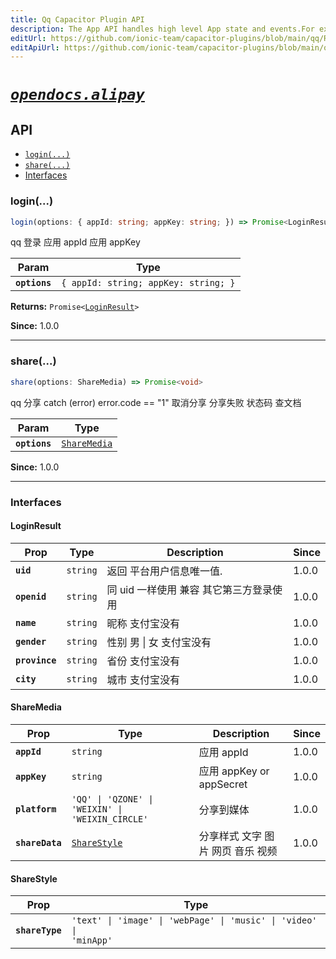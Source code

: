 ```yaml
---
title: Qq Capacitor Plugin API
description: The App API handles high level App state and events.For example, this API emits events when the app enters and leaves the foreground, handles deeplinks, opens other apps, and manages persisted plugin state.
editUrl: https://github.com/ionic-team/capacitor-plugins/blob/main/qq/README.md
editApiUrl: https://github.com/ionic-team/capacitor-plugins/blob/main/qq/src/definitions.ts
---
```



# [*`opendocs.alipay`*](https://opendocs.alipay.com/open/54/104509)

## API

<docgen-index>

* [`login(...)`](#login)
* [`share(...)`](#share)
* [Interfaces](#interfaces)

</docgen-index>

<docgen-api>
<!--Update the source file JSDoc comments and rerun docgen to update the docs below-->

### login(...)

```typescript
login(options: { appId: string; appKey: string; }) => Promise<LoginResult>
```

qq 登录 应用 appId 应用 appKey

| Param         | Type                                            |
| ------------- | ----------------------------------------------- |
| **`options`** | <code>{ appId: string; appKey: string; }</code> |

**Returns:** <code>Promise&lt;<a href="#loginresult">LoginResult</a>&gt;</code>

**Since:** 1.0.0

--------------------


### share(...)

```typescript
share(options: ShareMedia) => Promise<void>
```

qq 分享 catch (error) error.code == "1" 取消分享
分享失败 状态码 查文档

| Param         | Type                                              |
| ------------- | ------------------------------------------------- |
| **`options`** | <code><a href="#sharemedia">ShareMedia</a></code> |

**Since:** 1.0.0

--------------------


### Interfaces


#### LoginResult

| Prop           | Type                | Description             | Since |
| -------------- | ------------------- | ----------------------- | ----- |
| **`uid`**      | <code>string</code> | 返回 平台用户信息唯一值.           | 1.0.0 |
| **`openid`**   | <code>string</code> | 同 uid 一样使用 兼容 其它第三方登录使用 | 1.0.0 |
| **`name`**     | <code>string</code> | 昵称 支付宝没有                | 1.0.0 |
| **`gender`**   | <code>string</code> | 性别 男 \| 女 支付宝没有         | 1.0.0 |
| **`province`** | <code>string</code> | 省份 支付宝没有                | 1.0.0 |
| **`city`**     | <code>string</code> | 城市 支付宝没有                | 1.0.0 |


#### ShareMedia

| Prop            | Type                                                        | Description            | Since |
| --------------- | ----------------------------------------------------------- | ---------------------- | ----- |
| **`appId`**     | <code>string</code>                                         | 应用 appId               | 1.0.0 |
| **`appKey`**    | <code>string</code>                                         | 应用 appKey or appSecret | 1.0.0 |
| **`platform`**  | <code>'QQ' \| 'QZONE' \| 'WEIXIN' \| 'WEIXIN_CIRCLE'</code> | 分享到媒体                  | 1.0.0 |
| **`shareData`** | <code><a href="#sharestyle">ShareStyle</a></code>           | 分享样式 文字 图片 网页 音乐 视频    | 1.0.0 |


#### ShareStyle

| Prop            | Type                                                                          |
| --------------- | ----------------------------------------------------------------------------- |
| **`shareType`** | <code>'text' \| 'image' \| 'webPage' \| 'music' \| 'video' \| 'minApp'</code> |

</docgen-api>